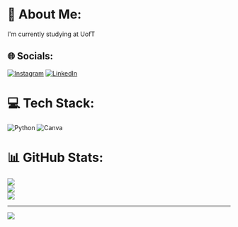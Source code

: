 # 💫 About Me:
I'm currently studying at UofT


## 🌐 Socials:
[![Instagram](https://img.shields.io/badge/Instagram-%23E4405F.svg?logo=Instagram&logoColor=white)](https://instagram.com/6race6) [![LinkedIn](https://img.shields.io/badge/LinkedIn-%230077B5.svg?logo=linkedin&logoColor=white)](https://linkedin.com/in/gracelliu) 

# 💻 Tech Stack:
![Python](https://img.shields.io/badge/python-3670A0?style=for-the-badge&logo=python&logoColor=ffdd54) ![Canva](https://img.shields.io/badge/Canva-%2300C4CC.svg?style=for-the-badge&logo=Canva&logoColor=white)
# 📊 GitHub Stats:
![](https://github-readme-stats.vercel.app/api?username=gracelliu&theme=dark&hide_border=false&include_all_commits=false&count_private=false)<br/>
![](https://github-readme-streak-stats.herokuapp.com/?user=gracelliu&theme=dark&hide_border=false)<br/>
![](https://github-readme-stats.vercel.app/api/top-langs/?username=gracelliu&theme=dark&hide_border=false&include_all_commits=false&count_private=false&layout=compact)

---
[![](https://visitcount.itsvg.in/api?id=gracelliu&icon=0&color=0)](https://visitcount.itsvg.in)

<!-- Proudly created with GPRM ( https://gprm.itsvg.in ) -->
